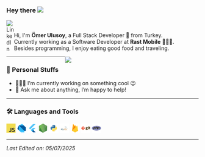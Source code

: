 ### Hey there <img src="https://media.giphy.com/media/hvRJCLFzcasrR4ia7z/giphy.gif" width="20" />

<a href="https://www.linkedin.com/in/omerulusoy/">
  <img align="left" alt="LinkedIn" width="20" src="https://content.linkedin.com/content/dam/me/business/en-us/amp/brand-site/v2/bg/LI-Bug.svg.original.svg" />
</a>

<br/>

Hi, I'm **Ömer Ulusoy**, a Full Stack Developer 🚀 from Turkey.  
Currently working as a Software Developer at **Rast Mobile** 🙍🏽‍♂️.  
Besides programming, I enjoy eating good food and traveling.

<img align="right" src="https://github.com/abhisheknaiidu/abhisheknaiidu/blob/master/code.gif?raw=true" width="350" />

---

### 🧠 Personal Stuffs

- 👨🏽‍💻 I’m currently working on something cool 😉  
- 💬 Ask me about anything, I’m happy to help!

---

### 🛠️ Languages and Tools

<p>
  <img src="https://raw.githubusercontent.com/github/explore/main/topics/javascript/javascript.png" alt="JavaScript" width="24" />
  <img src="https://raw.githubusercontent.com/github/explore/main/topics/dart/dart.png" alt="Dart" width="24" />
  <img src="https://raw.githubusercontent.com/github/explore/main/topics/flutter/flutter.png" alt="Flutter" width="24" />
  <img src="https://raw.githubusercontent.com/github/explore/main/topics/nodejs/nodejs.png" alt="Node.js" width="24" />
  <img src="https://raw.githubusercontent.com/github/explore/main/topics/python/python.png" alt="Python" width="24" />
  <img src="https://raw.githubusercontent.com/github/explore/main/topics/mysql/mysql.png" alt="MySQL" width="24" />
  <img src="https://raw.githubusercontent.com/github/explore/main/topics/firebase/firebase.png" alt="Firebase" width="24" />
  <img src="https://raw.githubusercontent.com/github/explore/main/topics/git/git.png" alt="Git" width="24" />
  <img src="https://raw.githubusercontent.com/github/explore/main/topics/php/php.png" alt="PHP" width="24" />
</p>

---

_Last Edited on: 05/07/2025_

